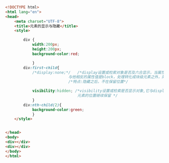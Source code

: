 
<BlogInfo title="66.元素的显示与隐藏" author="白日梦想猿" pv=0 read_times=0 pre_cost_time=0分36秒 category="css学习" tag_list="['css学习']" create_time="2020.07.26 14:53:17" update_time="2020.07.26 15:01:52" />

```html
<!DOCTYPE html>
<html lang="en">
<head>
    <meta charset="UTF-8">
    <title>元素的显示与隐藏</title>
    <style>

        div {
            width:200px;
            height:200px;
            background-color:red;

            }
        div:first-child{
            /*display:none;*/   /*display设置或检索对象是否及六合显示，当属性值设为none时，隐藏对象(而非删除对象)，
                            与他相反的属性值是block，处理转化成块级元素之外，同时还有显示元素的意思*/
                            /*特点:隐藏之后，不在保留位置*/

            visibility:hidden; /*visibility设置或检索是否显示对象,它与display最大的区别就是，如果隐藏元素，被隐藏的
                                元素的位置继续保留 */
            }
        div:nth-child(2){
            background-color:green;
            }
    </style>


</head>
<body>
<div></div>
<div></div>
</body>
</html>
```
